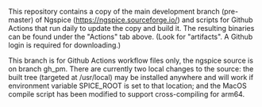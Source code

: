 This repository contains a copy of the main development branch (pre-master)
of Ngspice (https://ngspice.sourceforge.io/) and scripts for Github Actions
that run daily to update the copy and build it.  The resulting binaries
can be found under the "Actions" tab above.  (Look for "artifacts".
A Github login is required for downloading.)

This branch is for Github Actions workflow files only, the ngspice source
is on branch gh_pm.  There are currently two local changes to the source:
the built tree (targeted at /usr/local) may be installed anywhere and
will work if environment variable SPICE_ROOT is set to that location;
and the MacOS compile script has been modified to support cross-compiling
for arm64.
